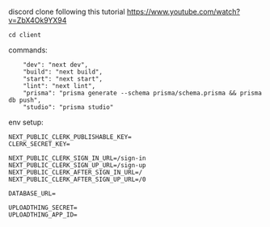 discord clone following this tutorial https://www.youtube.com/watch?v=ZbX4Ok9YX94

`cd client`

commands:

```
    "dev": "next dev",
    "build": "next build",
    "start": "next start",
    "lint": "next lint",
    "prisma": "prisma generate --schema prisma/schema.prisma && prisma db push",
    "studio": "prisma studio"
```

env setup:

```
NEXT_PUBLIC_CLERK_PUBLISHABLE_KEY=
CLERK_SECRET_KEY=

NEXT_PUBLIC_CLERK_SIGN_IN_URL=/sign-in
NEXT_PUBLIC_CLERK_SIGN_UP_URL=/sign-up
NEXT_PUBLIC_CLERK_AFTER_SIGN_IN_URL=/
NEXT_PUBLIC_CLERK_AFTER_SIGN_UP_URL=/0

DATABASE_URL=

UPLOADTHING_SECRET=
UPLOADTHING_APP_ID=
```
